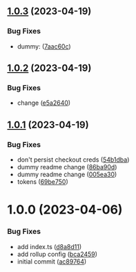 ## [1.0.3](https://github.com/webex/push-protect-test/compare/v1.0.2...v1.0.3) (2023-04-19)


### Bug Fixes

* dummy: ([7aac60c](https://github.com/webex/push-protect-test/commit/7aac60c61d8b79dbbc9508c9450dec882161ce51))

## [1.0.2](https://github.com/webex/push-protect-test/compare/v1.0.1...v1.0.2) (2023-04-19)


### Bug Fixes

* change ([e5a2640](https://github.com/webex/push-protect-test/commit/e5a26409389f43080cb269dc214f0e962fb6ba98))

## [1.0.1](https://github.com/webex/push-protect-test/compare/v1.0.0...v1.0.1) (2023-04-19)


### Bug Fixes

* don't persist checkout creds ([54b1dba](https://github.com/webex/push-protect-test/commit/54b1dba594a566faad79dfb7f33aa06fb8f434c8))
* dummy readme change ([86ba90d](https://github.com/webex/push-protect-test/commit/86ba90d7d21aa2dc6b25353ad1c4bb757c01c5b8))
* dummy readme change ([005ea30](https://github.com/webex/push-protect-test/commit/005ea30c514d296cba35692d68c7d282d953c925))
* tokens ([69be750](https://github.com/webex/push-protect-test/commit/69be75096b7bb929f81e2181fb611c911523a587))

# 1.0.0 (2023-04-06)


### Bug Fixes

* add index.ts ([d8a8d11](https://github.com/webex/push-protect-test/commit/d8a8d117b58503aae7811f1d09628e8f0ec66b04))
* add rollup config ([bca2459](https://github.com/webex/push-protect-test/commit/bca2459742a74d876a8f5e618e73619137a0d4a6))
* initial commit ([ac89764](https://github.com/webex/push-protect-test/commit/ac897641a3ca02472f1dface5e2d4b660adc0aa9))

